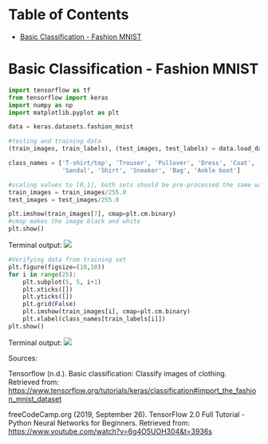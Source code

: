 # Table of Contents

* [Basic Classification - Fashion MNIST](#Basic-Classification-Fashion-MNIST)

# Basic Classification - Fashion MNIST

```python
import tensorflow as tf
from tensorflow import keras
import numpy as np
import matplotlib.pyplot as plt

data = keras.datasets.fashion_mnist

#testing and training data
(train_images, train_labels), (test_images, test_labels) = data.load_data()

class_names = ['T-shirt/top', 'Trouser', 'Pullover', 'Dress', 'Coat',
               'Sandal', 'Shirt', 'Sneaker', 'Bag', 'Ankle boot']

#scaling values to [0,1], both sets should be pre-processed the same way
train_images = train_images/255.0
test_images = test_images/255.0

plt.imshow(train_images[7], cmap=plt.cm.binary)
#cmap makes the image black and white
plt.show()
```

Terminal output:
![](https://github.com/ezhentan/schoolprojects/blob/master/Basic%20Tensorflow/Images/pullover.png)

```python
#Verifying data from training set
plt.figure(figsize=(10,10))
for i in range(25):
    plt.subplot(5, 5, i+1)
    plt.xticks([])
    plt.yticks([])
    plt.grid(False)
    plt.imshow(train_images[i], cmap=plt.cm.binary)
    plt.xlabel(class_names[train_labels[i]])
plt.show()
```

Terminal output:
![](https://github.com/ezhentan/schoolprojects/blob/master/Basic%20Tensorflow/Images/25_images.png)

Sources:

Tensorflow (n.d.). Basic classification: Classify images of clothing. Retrieved from: https://www.tensorflow.org/tutorials/keras/classification#import_the_fashion_mnist_dataset

freeCodeCamp.org (2019, September 26). TensorFlow 2.0 Full Tutorial - Python Neural Networks for Beginners. Retrieved from: https://www.youtube.com/watch?v=6g4O5UOH304&t=3936s
